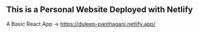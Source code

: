 ## This is a Personal Website Deployed with Netlify
  A Basic React App
  -> https://duleep-panthagani.netlify.app/

